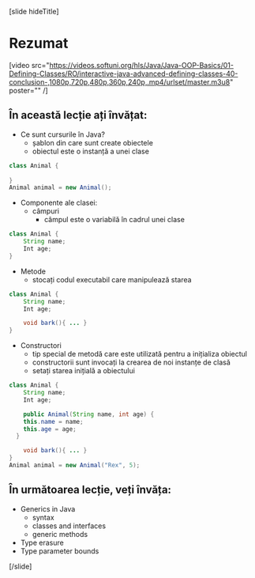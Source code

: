 [slide hideTitle]
# Rezumat

[video src="https://videos.softuni.org/hls/Java/Java-OOP-Basics/01-Defining-Classes/RO/interactive-java-advanced-defining-classes-40-conclusion-,1080p,720p,480p,360p,240p,.mp4/urlset/master.m3u8" poster="" /]

## În această lecție ați învățat:

- Ce sunt cursurile în Java?
     - șablon din care sunt create obiectele
     - obiectul este o instanță a unei clase
```java
class Animal { 
    
}
Animal animal = new Animal();
```
- Componente ale clasei:
     - câmpuri
         - câmpul este o variabilă în cadrul unei clase
```java
class Animal { 
    String name;
    Int age;
}
```
- Metode
     - stocați codul executabil care manipulează starea
```java
class Animal { 
    String name;
    Int age;

    void bark(){ ... }
}
```
- Constructori
     - tip special de metodă care este utilizată pentru a inițializa obiectul
     - constructorii sunt invocați la crearea de noi instanțe de clasă
     - setați starea inițială a obiectului
```java
class Animal { 
    String name;
    Int age;

    public Animal(String name, int age) {
    this.name = name;
    this.age = age;
  }

    void bark(){ ... }
}
Animal animal = new Animal("Rex", 5);
```

## În următoarea lecție, veți învăța:

- Generics in Java 
    - syntax
    - classes and interfaces
    - generic methods
- Type erasure
- Type parameter bounds

[/slide]